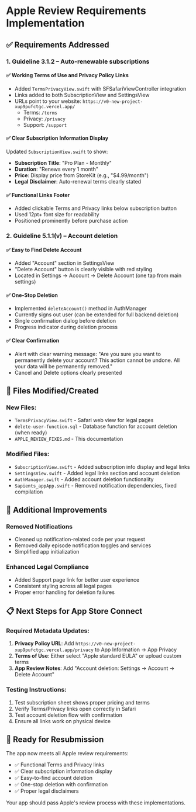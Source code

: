 # Apple Review Requirements Implementation

## ✅ Requirements Addressed

### 1. Guideline 3.1.2 – Auto-renewable subscriptions

#### ✅ Working Terms of Use and Privacy Policy Links
- Added `TermsPrivacyView.swift` with SFSafariViewController integration
- Links added to both SubscriptionView and SettingsView
- URLs point to your website: `https://v0-new-project-xup9pufctgc.vercel.app/`
  - Terms: `/terms`
  - Privacy: `/privacy`
  - Support: `/support`

#### ✅ Clear Subscription Information Display
Updated `SubscriptionView.swift` to show:
- **Subscription Title**: "Pro Plan - Monthly"
- **Duration**: "Renews every 1 month"
- **Price**: Display price from StoreKit (e.g., "$4.99/month")
- **Legal Disclaimer**: Auto-renewal terms clearly stated

#### ✅ Functional Links Footer
- Added clickable Terms and Privacy links below subscription button
- Used 12pt+ font size for readability
- Positioned prominently before purchase action

### 2. Guideline 5.1.1(v) – Account deletion

#### ✅ Easy to Find Delete Account
- Added "Account" section in SettingsView
- "Delete Account" button is clearly visible with red styling
- Located in Settings → Account → Delete Account (one tap from main settings)

#### ✅ One-Stop Deletion
- Implemented `deleteAccount()` method in AuthManager
- Currently signs out user (can be extended for full backend deletion)
- Single confirmation dialog before deletion
- Progress indicator during deletion process

#### ✅ Clear Confirmation
- Alert with clear warning message:
  "Are you sure you want to permanently delete your account? This action cannot be undone. All your data will be permanently removed."
- Cancel and Delete options clearly presented

## 📁 Files Modified/Created

### New Files:
- `TermsPrivacyView.swift` - Safari web view for legal pages
- `delete-user-function.sql` - Database function for account deletion (when ready)
- `APPLE_REVIEW_FIXES.md` - This documentation

### Modified Files:
- `SubscriptionView.swift` - Added subscription info display and legal links
- `SettingsView.swift` - Added legal links section and account deletion
- `AuthManager.swift` - Added account deletion functionality
- `Sapients_appApp.swift` - Removed notification dependencies, fixed compilation

## 🔧 Additional Improvements

### Removed Notifications
- Cleaned up notification-related code per your request
- Removed daily episode notification toggles and services
- Simplified app initialization

### Enhanced Legal Compliance
- Added Support page link for better user experience
- Consistent styling across all legal pages
- Proper error handling for deletion failures

## 📋 Next Steps for App Store Connect

### Required Metadata Updates:
1. **Privacy Policy URL**: Add `https://v0-new-project-xup9pufctgc.vercel.app/privacy` to App Information → App Privacy
2. **Terms of Use**: Either select "Apple standard EULA" or upload custom terms
3. **App Review Notes**: Add "Account deletion: Settings → Account → Delete Account"

### Testing Instructions:
1. Test subscription sheet shows proper pricing and terms
2. Verify Terms/Privacy links open correctly in Safari
3. Test account deletion flow with confirmation
4. Ensure all links work on physical device

## 🚀 Ready for Resubmission

The app now meets all Apple review requirements:
- ✅ Functional Terms and Privacy links
- ✅ Clear subscription information display  
- ✅ Easy-to-find account deletion
- ✅ One-stop deletion with confirmation
- ✅ Proper legal disclaimers

Your app should pass Apple's review process with these implementations.
